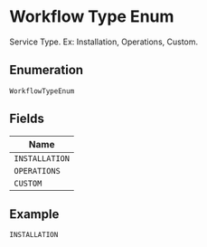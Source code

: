 
# Workflow Type Enum

Service Type. Ex: Installation, Operations, Custom.

## Enumeration

`WorkflowTypeEnum`

## Fields

| Name |
|  --- |
| `INSTALLATION` |
| `OPERATIONS` |
| `CUSTOM` |

## Example

```
INSTALLATION
```


